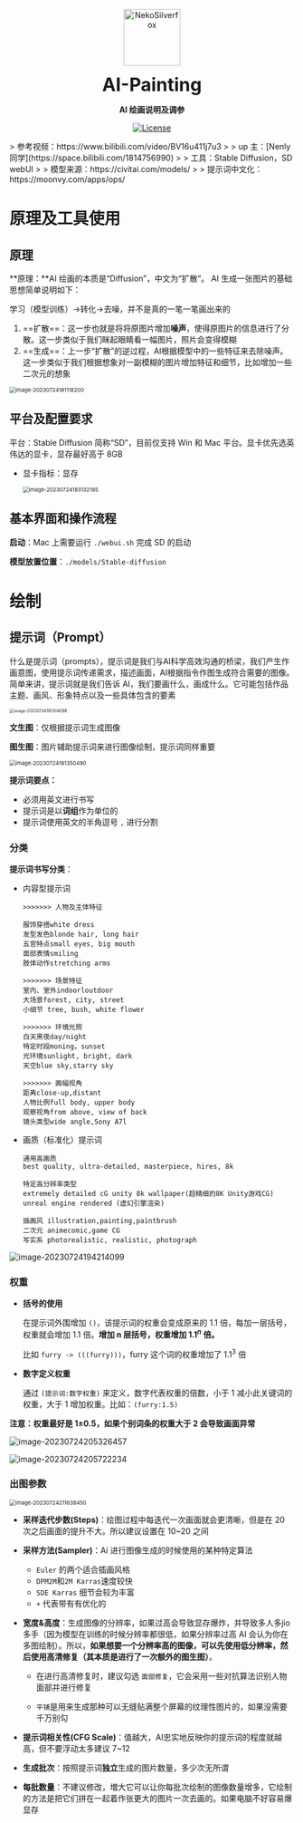 <div align="center">

<p>
 <img width="100px" src="https://raw.githubusercontent.com/NekoSilverFox/NekoSilverfox/403ab045b7d9adeaaf8186c451af7243f5d8f46d/icons/silverfox.svg" align="center" alt="NekoSilverfox" />
 <p align="center"><b><font size=6>AI-Painting</font></b></p>
 <p align="center"><b>AI 绘画说明及调参</b></p>
</p>


[![License](https://img.shields.io/badge/license-Apache%202.0-brightgreen)](LICENSE)


<div align="left">
<!-- 顶部至此截止 -->
> 参考视频：https://www.bilibili.com/video/BV16u411j7u3
>
> up 主：[Nenly同学](https://space.bilibili.com/1814756990)
>
> 工具：Stable Diffusion，SD webUI
>
> 模型来源：https://civitai.com/models/
>
> 提示词中文化：https://moonvy.com/apps/ops/

# 原理及工具使用

## 原理

**原理：**AI 绘画的本质是“Diffusion”，中文为“扩散”。 AI 生成一张图片的基础思想简单说明如下：

学习（模型训练）->转化->去噪，并不是真的一笔一笔画出来的

1. ==扩散==：这一步也就是将将原图片增加**噪声**，使得原图片的信息进行了分散。这一步类似于我们眯起眼睛看一幅图片，照片会变得模糊
2. ==生成==：上一步“扩散”的逆过程，AI根据模型中的一些特征来去除噪声。这一步类似于我们根据想象对一副模糊的图片增加特征和细节，比如增加一些二次元的想象

<img src="doc/pic/image-20230724181118200.png" alt="image-20230724181118200" style="zoom:67%;" />

## 平台及配置要求

平台：Stable Diffusion 简称“SD”，目前仅支持 Win 和 Mac 平台。显卡优先选英伟达的显卡，显存最好高于 8GB

- 显卡指标：显存

    <img src="doc/pic/image-20230724183132185.png" alt="image-20230724183132185" style="zoom: 67%;" />

## 基本界面和操作流程

**启动**：Mac 上需要运行 `./webui.sh` 完成 SD 的启动

**模型放置位置**：`./models/Stable-diffusion`



# 绘制

## 提示词（Prompt）

什么是提示词（prompts），提示词是我们与AI科学高效沟通的桥梁，我们产生作画意图，使用提示词传递需求，描述画面，AI根据指令作图生成符合需要的图像。简单来讲，提示词就是我们告诉 AI，我们要画什么，画成什么。它可能包括作品主题、画风、形象特点以及一些具体包含的要素

<img src="doc/pic/image-20230724191304099.png" alt="image-20230724191304099" style="zoom:50%;" />

**文生图**：仅根据提示词生成图像

**图生图**：图片辅助提示词来进行图像绘制，提示词同样重要

<img src="doc/pic/image-20230724191350490.png" alt="image-20230724191350490" style="zoom:67%;" />

**提示词要点：**

- 必须用英文进行书写
- 提示词是以**词组**作为单位的
- 提示词使用英文的半角逗号 `,` 进行分割



### 分类

**提示词书写分类**：

- 内容型提示词

    ```
    >>>>>>> 人物及主体特征
    
    服饰穿搭white dress
    发型发色blonde hair, long hair
    五官特点small eyes, big mouth
    面部表情smiling
    肢体动作stretching arms
    
    >>>>>>> 场景特征
    室内、室外indoorloutdoor
    大场景forest, city, street
    小细节 tree, bush, white flower
    
    >>>>>>> 环境光照
    白天黑夜day/night
    特定时段moning，sunset
    光环境sunlight, bright, dark
    天空blue sky,starry sky
    
    >>>>>>> 画幅视角
    距离close-up,distant
    人物比例full body, upper body
    观察视角from above, view of back
    镜头类型wide angle,Sony A7l
    ```

    

- 画质（标准化）提示词

    ```
    通用高画质
    best quality, ultra-detailed, masterpiece, hires, 8k
    
    特定高分辨率类型
    extremely detailed cG unity 8k wallpaper(超精细的8K Unity游戏CG)
    unreal engine rendered (虚幻引擎渲染)
    
    插画风 illustration,painting,paintbrush
    二次元 animecomic,game CG
    写实系 photorealistic, realistic, photograph
    ```



![image-20230724194214099](doc/pic/image-20230724194214099.png)

### 权重

- **括号的使用**

    在提示词外围增加 `()`，该提示词的权重会变成原来的 1.1 倍，每加一层括号，权重就会增加 1.1 倍。**增加 n 层括号，权重增加 $1.1^n$ 倍。**

    比如 `furry -> (((furry)))`，furry 这个词的权重增加了 $1.1^3$ 倍

    

- **数字定义权重**

    通过 `(提示词:数字权重)` 来定义，数字代表权重的倍数，小于 1 减小此关键词的权重，大于 1 增加权重。比如：`(furry:1.5)`



**注意：权重最好是 1±0.5，如果个别词条的权重大于 2 会导致画面异常**

![image-20230724205326457](doc/pic/image-20230724205326457.png)

![image-20230724205722234](doc/pic/image-20230724205722234.png)

### 出图参数

<img src="doc/pic/image-20230724211638450.png" alt="image-20230724211638450" style="zoom:67%;" />

- **采样迭代步数(Steps)**：绘图过程中每迭代一次画面就会更清晰，但是在 20 次之后画面的提升不大。所以建议设置在 10~20 之间



- **采样方法(Sampler)**：Ai 进行图像生成的时候使用的某种特定算法

    - `Euler` 的两个适合插画风格
    - `DPM2M`和`2M Karras`速度较快
    - `SDE Karras` 细节会较为丰富
    - `+` 代表带有有优化的

    

- **宽度&高度**：生成图像的分辨率，如果过高会导致显存爆炸，并导致多人多jio多手（因为模型在训练的时候分辨率都很低，如果分辨率过高 AI 会认为你在多图绘制）。所以，**如果想要一个分辨率高的图像，可以先使用低分辨率，然后使用高清修复（其本质是进行了一次额外的图生图）**。

    - 在进行高清修复时，建议勾选 `面部修复`，它会采用一些对抗算法识别人物面部并进行修复

    - `平铺`是用来生成那种可以无缝贴满整个屏幕的纹理性图片的，如果没需要千万别勾

        

- **提示词相关性(CFG Scale)**：值越大，AI忠实地反映你的提示词的程度就越高，但不要浮动太多建议 7~12

    

- **生成批次**：按照提示词**独立**生成的图片数量，多少次无所谓



- **每批数量**：不建议修改，増大它可以让你每批次绘制的图像数量增多，它绘制的方法是把它们拼在一起着作张更大的图片一次去画的。如果电脑不好容易爆显存

































